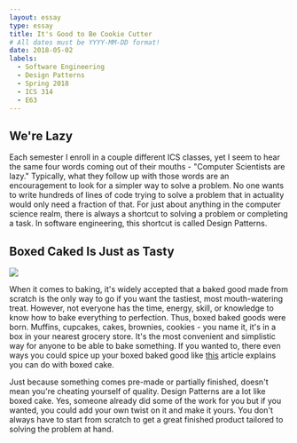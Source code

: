 ```yaml
---
layout: essay
type: essay
title: It's Good to Be Cookie Cutter
# All dates must be YYYY-MM-DD format!
date: 2018-05-02
labels:
  - Software Engineering
  - Design Patterns
  - Spring 2018
  - ICS 314
  - E63
---
```


## We're Lazy

Each semester I enroll in a couple different ICS classes, yet I seem to hear the same four words coming out of their mouths - "Computer Scientists are lazy." Typically, what they follow up with those words are an encouragement to look for a simpler way to solve a problem. No one wants to write hundreds of lines of code trying to solve a problem that in actuality would only need a fraction of that. For just about anything in the computer science realm, there is always a shortcut to solving a problem or completing a task. In software engineering, this shortcut is called Design Patterns.

## Boxed Caked Is Just as Tasty

<img class="ui small right floated rounded image" src="../images/conetti.png">

When it comes to baking, it's widely accepted that a baked good made from scratch is the only way to go if you want the tastiest, most mouth-watering treat. However, not everyone has the time, energy, skill, or knowledge to know how to bake everything to perfection. Thus, boxed baked goods were born. Muffins, cupcakes, cakes, brownies, cookies - you name it, it's in a box in your nearest grocery store. It's the most convenient and simplistic way for anyone to be able to bake something. If you wanted to, there even ways you could spice up your boxed baked good like <a href="https://www.allthingsmamma.com/10-tricks-to-make-a-box-cake-mix-taste-homemade/">this</a> article explains you can do with boxed cake. 

Just because something comes pre-made or partially finished, doesn't mean you're cheating yourself of quality. Design Patterns are a lot like boxed cake. Yes, someone already did some of the work for you but if you wanted, you could add your own twist on it and make it yours. You don't always have to start from scratch to get a great finished product tailored to solving the problem at hand.
